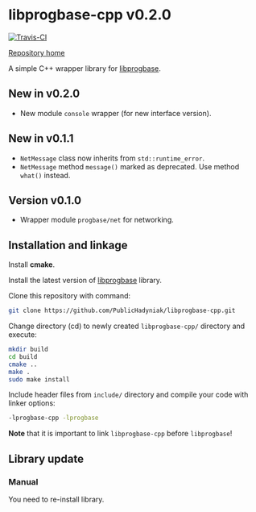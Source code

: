 # libprogbase-cpp v0.2.0

[![Travis-CI][travis-badge]][travis-builds]

[Repository home][home]

A simple C++ wrapper library for [libprogbase][libprogbase].

## New in v0.2.0

* New module `console` wrapper (for new interface version).

## New in v0.1.1

* `NetMessage` class now inherits from `std::runtime_error`.
* `NetMessage` method `message()` marked as deprecated. Use method `what()` instead.

## Version v0.1.0

* Wrapper module `progbase/net` for networking.

## Installation and linkage

Install __cmake__.

Install the latest version of [libprogbase][libprogbase] library.

Clone this repository with command:

~~~~sh
git clone https://github.com/PublicHadyniak/libprogbase-cpp.git
~~~~

Change directory (cd) to newly created `libprogbase-cpp/` directory and execute:

```sh
mkdir build
cd build
cmake ..
make .
sudo make install
```

Include header files from `include/` directory and compile your code with linker options:

```sh
-lprogbase-cpp -lprogbase
```

__Note__ that it is important to link `libprogbase-cpp` before `libprogbase`!

## Library update

### Manual

You need to re-install library.

[home]: https://github.com/PublicHadyniak/libprogbase-cpp
[libprogbase]: https://github.com/PublicHadyniak/libprogbase
[travis-badge]: https://travis-ci.org/PublicHadyniak/libprogbase-cpp.svg?branch=master
[travis-builds]: https://travis-ci.org/PublicHadyniak/libprogbase-cpp/builds
